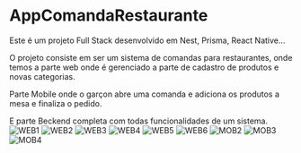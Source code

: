 # AppComandaRestaurante

Este é um projeto Full Stack desenvolvido em Nest, Prisma, React Native...

O projeto consiste em ser um sistema de comandas para restaurantes, onde temos a parte
web onde é gerenciado a parte de cadastro de produtos e novas categorias.

Parte Mobile onde o garçon abre uma comanda e adiciona os produtos a mesa e 
finaliza o pedido.

E parte Beckend completa com todas funcionalidades de um sistema.
![WEB1](https://github.com/SchaferDev/AppComandaRestaurante/assets/105943761/5cca9813-f394-46e3-9b0e-c2414f5efb42)
![WEB2](https://github.com/SchaferDev/AppComandaRestaurante/assets/105943761/f1de870c-4c91-4070-9070-8cdfb1dd5256)
![WEB3](https://github.com/SchaferDev/AppComandaRestaurante/assets/105943761/6f1df2a1-c75a-4175-80da-e1bcf4675f56)
![WEB4](https://github.com/SchaferDev/AppComandaRestaurante/assets/105943761/c50a3c0d-ab41-48cf-bd78-7dad50a55dc1)
![WEB5](https://github.com/SchaferDev/AppComandaRestaurante/assets/105943761/e403ce0b-6579-40af-a01e-9b4ef0a7d2c4)
![WEB6](https://github.com/SchaferDev/AppComandaRestaurante/assets/105943761/9ad42847-be8b-4ae0-b683-2977092f30bf)
![MOB2](https://github.com/SchaferDev/AppComandaRestaurante/assets/105943761/71e02672-0c01-468d-8e90-8b3f2ae6178f)
![MOB3](https://github.com/SchaferDev/AppComandaRestaurante/assets/105943761/749fb80e-d3be-4adb-80c8-5e72f3d47525)
![MOB4](https://github.com/SchaferDev/AppComandaRestaurante/assets/105943761/49b5842c-c17f-4a0c-b822-0c632cec0f7d)
